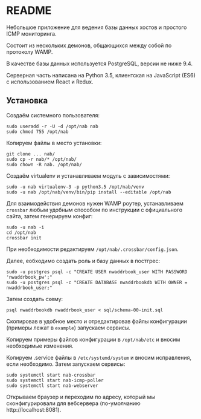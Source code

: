 # README

Небольшое приложение для ведения базы данных хостов и простого ICMP мониторинга.

Состоит из нескольких демонов, общающихся между собой по протоколу WAMP.

В качестве базы данных используется PostgreSQL, версии не ниже 9.4.

Серверная часть написана на Python 3.5, клиентская на JavaScript (ES6) с использованием React и Redux.

## Установка

Создаём системного пользователя:

    sudo useradd -r -U -d /opt/nab nab
    sudo chmod 755 /opt/nab

Копируем файлы в место установки:

    git clone ... nab/
    sudo cp -r nab/* /opt/nab/
    sudo chown -R nab. /opt/nab/

Создаём virtualenv и устанавливаем модуль c зависимостями:

    sudo -u nab virtualenv-3 -p python3.5 /opt/nab/venv
    sudo -u nab /opt/nab/venv/bin/pip install --editable /opt/nab

Для взаимодействия демонов нужен WAMP роутер, устанавливаем `crossbar` любым удобным способом по инструкции с официального сайта, затем генерируем конфиг:

    sudo -u nab -i
    cd /opt/nab
    crossbar init

При необходимости редактируем `/opt/nab/.crossbar/config.json`.

Далее, еобходимо создать роль и базу данных в постгрес:

    sudo -u postgres psql -c "CREATE USER nwaddrbook_user WITH PASSWORD 'nwaddrbook_pw';"
    sudo -u postgres psql -c "CREATE DATABASE nwaddrbookdb WITH OWNER = nwaddrbook_user;"

Затем создать схему:

    psql nwaddrbookdb nwaddrbook_user < sql/schema-00-init.sql

Скопировав в удобное место и отредактировав файлы конфигурации (примеры лежат в `example`) запускаем сервисы.

Копируем примеры файлов конфигурации в `/opt/nab/etc` и вносим необходимые изменения.

Копируем .service файлы в `/etc/systemd/system` и вносим исправления, если необходимо. Затем запускаем сервисы:

    sudo systemctl start nab-crossbar
    sudo systemctl start nab-icmp-poller
    sudo systemctl start nab-webserver

Открываем браузер и переходим по адресу, который мы сконфигурировали для вебсервера (по-умолчанию http://localhost:8081).
